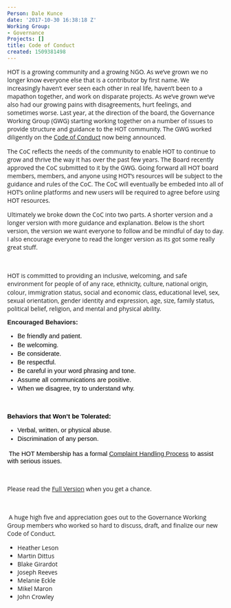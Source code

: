 ```yaml
---
Person: Dale Kunce
date: '2017-10-30 16:38:18 Z'
Working Group:
- Governance
Projects: []
title: Code of Conduct
created: 1509381498
---
```

<p style="font-family: 'Open Sans', Arial, sans-serif; font-size: 14px; font-style: normal; font-variant-caps: normal;">HOT is a growing community and a growing NGO. As we’ve grown we no longer know everyone else that is a contributor by first name. We increasingly haven’t ever seen each other in real life, haven’t been to a mapathon together, and work on disparate projects. As we’ve grown we’ve also had our growing pains with disagreements, hurt feelings, and sometimes worse. Last year, at the direction of the board, the Governance Working Group (GWG) starting working together on a number of issues to provide structure and guidance to the HOT community. The GWG worked diligently on the&nbsp;<a href="https://www.hotosm.org/hot_code_of_conduct">Code of Conduct</a>&nbsp;now being announced.</p><p style="font-family: 'Open Sans', Arial, sans-serif; font-size: 14px; font-style: normal; font-variant-caps: normal;">The CoC reflects the needs of the community to enable HOT to continue to grow and thrive the way it has over the past few years. The Board recently approved the CoC submitted to it by the GWG. Going forward all HOT board members, members, and anyone using HOT’s resources will be subject to the guidance and rules of the CoC. The CoC will eventually be embeded into all of HOT’s online platforms and new users will be required to agree before using HOT resources.</p><p style="font-family: 'Open Sans', Arial, sans-serif; font-size: 14px; font-style: normal; font-variant-caps: normal;">Ultimately we broke down the CoC into two parts. A shorter version and a longer version with more guidance and explanation. Below is the short version, the version we want everyone to follow and be mindful of day to day. I also encourage everyone to read the longer version as its got some really great stuff.</p><p style="font-family: 'Open Sans', Arial, sans-serif; font-size: 14px; font-style: normal; font-variant-caps: normal;">&nbsp;</p><p style="line-height: 1.38; margin-top: 0pt; margin-bottom: 0pt;" dir="ltr"><span style="font-family: 'Open Sans', Arial, sans-serif; font-size: 14px; font-style: normal; font-variant-caps: normal;">HOT is committed to providing an inclusive, welcoming, and safe environment for people of&nbsp;</span><span style="font-family: 'Open Sans', Arial, sans-serif; font-size: 14px; font-style: normal; font-variant-caps: normal;">of any race, ethnicity, culture, national origin, colour, immigration status, social and economic class, educational level, sex, sexual orientation, gender identity and expression, age, size, family status, political belief, religion, and mental and physical ability</span><span style="font-family: 'Open Sans', Arial, sans-serif; font-size: 14px; font-style: normal; font-variant-caps: normal;">.</span></p><p style="font-family: 'Open Sans', Arial, sans-serif; font-size: 14px; font-style: normal; font-variant-caps: normal;"><span style="background-color: transparent; font-family: Arial; font-size: 11pt; font-weight: bold; white-space: pre-wrap;">Encouraged Behaviors: </span></p><ul style="margin-top: 0pt; margin-bottom: 0pt;"><li style="list-style-type: disc; font-size: 11pt; font-family: Arial; color: #000000; background-color: transparent; font-weight: 400; font-style: normal; font-variant: normal; text-decoration: none; vertical-align: baseline;" dir="ltr"><p style="line-height: 1.38; margin-top: 0pt; margin-bottom: 0pt;" dir="ltr"><span style="font-size: 11pt; font-family: Arial; color: #000000; background-color: transparent; font-weight: 400; font-style: normal; font-variant: normal; text-decoration: none; vertical-align: baseline; white-space: pre-wrap;">Be friendly and patient.</span></p></li><li style="list-style-type: disc; font-size: 11pt; font-family: Arial; color: #000000; background-color: transparent; font-weight: 400; font-style: normal; font-variant: normal; text-decoration: none; vertical-align: baseline;" dir="ltr"><p style="line-height: 1.38; margin-top: 0pt; margin-bottom: 0pt;" dir="ltr"><span style="font-size: 11pt; font-family: Arial; color: #000000; background-color: transparent; font-weight: 400; font-style: normal; font-variant: normal; text-decoration: none; vertical-align: baseline; white-space: pre-wrap;">Be welcoming.</span></p></li><li style="list-style-type: disc; font-size: 11pt; font-family: Arial; color: #000000; background-color: transparent; font-weight: 400; font-style: normal; font-variant: normal; text-decoration: none; vertical-align: baseline;" dir="ltr"><p style="line-height: 1.38; margin-top: 0pt; margin-bottom: 0pt;" dir="ltr"><span style="font-size: 11pt; font-family: Arial; color: #000000; background-color: transparent; font-weight: 400; font-style: normal; font-variant: normal; text-decoration: none; vertical-align: baseline; white-space: pre-wrap;">Be considerate.</span></p></li><li style="list-style-type: disc; font-size: 11pt; font-family: Arial; color: #000000; background-color: transparent; font-weight: 400; font-style: normal; font-variant: normal; text-decoration: none; vertical-align: baseline;" dir="ltr"><p style="line-height: 1.38; margin-top: 0pt; margin-bottom: 0pt;" dir="ltr"><span style="font-size: 11pt; font-family: Arial; color: #000000; background-color: transparent; font-weight: 400; font-style: normal; font-variant: normal; text-decoration: none; vertical-align: baseline; white-space: pre-wrap;">Be respectful. </span></p></li><li style="list-style-type: disc; font-size: 11pt; font-family: Arial; color: #000000; background-color: transparent; font-weight: 400; font-style: normal; font-variant: normal; text-decoration: none; vertical-align: baseline;" dir="ltr"><p style="line-height: 1.38; margin-top: 0pt; margin-bottom: 0pt;" dir="ltr"><span style="font-size: 11pt; font-family: Arial; color: #000000; background-color: transparent; font-weight: 400; font-style: normal; font-variant: normal; text-decoration: none; vertical-align: baseline; white-space: pre-wrap;">Be careful in your word phrasing and tone.</span></p></li><li style="list-style-type: disc; font-size: 11pt; font-family: Arial; color: #000000; background-color: transparent; font-weight: 400; font-style: normal; font-variant: normal; text-decoration: none; vertical-align: baseline;" dir="ltr"><p style="line-height: 1.38; margin-top: 0pt; margin-bottom: 0pt;" dir="ltr"><span style="font-size: 11pt; font-family: Arial; color: #000000; background-color: transparent; font-weight: 400; font-style: normal; font-variant: normal; text-decoration: none; vertical-align: baseline; white-space: pre-wrap;">Assume all communications are positive.</span></p></li><li style="list-style-type: disc; font-size: 11pt; font-family: Arial; color: #000000; background-color: transparent; font-weight: 400; font-style: normal; font-variant: normal; text-decoration: none; vertical-align: baseline;" dir="ltr"><p style="line-height: 1.38; margin-top: 0pt; margin-bottom: 0pt;" dir="ltr"><span style="font-size: 11pt; font-family: Arial; color: #000000; background-color: transparent; font-weight: 400; font-style: normal; font-variant: normal; text-decoration: none; vertical-align: baseline; white-space: pre-wrap;">When we disagree, try to understand why.</span></p></li></ul><p style="font-family: 'Open Sans', Arial, sans-serif; font-size: 14px; font-style: normal; font-variant-caps: normal;"><span>&nbsp;</span></p><p style="font-family: 'Open Sans', Arial, sans-serif; font-size: 14px; font-style: normal; font-variant-caps: normal;"><span style="font-size: 11pt; font-family: Arial; color: #000000; background-color: transparent; font-weight: bold; font-style: normal; font-variant: normal; text-decoration: none; vertical-align: baseline; white-space: pre-wrap;">Behaviors that Won’t be Tolerated:</span></p><ul style="margin-top: 0pt; margin-bottom: 0pt;"><li style="list-style-type: disc; font-size: 11pt; font-family: Arial; color: #000000; background-color: transparent; font-weight: 400; font-style: normal; font-variant: normal; text-decoration: none; vertical-align: baseline;" dir="ltr"><p style="line-height: 1.38; margin-top: 0pt; margin-bottom: 0pt;" dir="ltr"><span style="font-size: 11pt; font-family: Arial; color: #000000; background-color: transparent; font-weight: 400; font-style: normal; font-variant: normal; text-decoration: none; vertical-align: baseline; white-space: pre-wrap;">Verbal, written, or physical abuse. </span></p></li><li style="list-style-type: disc; font-size: 11pt; font-family: Arial; color: #000000; background-color: transparent; font-weight: 400; font-style: normal; font-variant: normal; text-decoration: none; vertical-align: baseline;" dir="ltr"><p style="line-height: 1.38; margin-top: 0pt; margin-bottom: 0pt;" dir="ltr"><span style="font-size: 11pt; font-family: Arial; color: #000000; background-color: transparent; font-weight: 400; font-style: normal; font-variant: normal; text-decoration: none; vertical-align: baseline; white-space: pre-wrap;">Discrimination of any person.</span></p></li></ul><p style="font-family: 'Open Sans', Arial, sans-serif; font-size: 14px; font-style: normal; font-variant-caps: normal;"><span>&nbsp;</span><span style="font-size: 11pt; font-family: Arial; color: #000000; background-color: transparent; font-weight: 400; font-style: normal; font-variant: normal; text-decoration: none; vertical-align: baseline; white-space: pre-wrap;">The HOT Membership has a formal <a href="https://www.hotosm.org/hot_code_of_conduct#complainthandling" target="_self">Complaint Handling Process</a></span><span style="font-size: 11pt; font-family: Arial; color: #000000; background-color: transparent; font-weight: 400; font-style: normal; font-variant: normal; text-decoration: none; vertical-align: baseline; white-space: pre-wrap;"> to assist with serious issues.</span></p><p style="font-family: 'Open Sans', Arial, sans-serif; font-size: 14px; font-style: normal; font-variant-caps: normal;">&nbsp;</p><p style="font-family: 'Open Sans', Arial, sans-serif; font-size: 14px; font-style: normal; font-variant-caps: normal;">Please read the <a href="https://www.hotosm.org/hot_code_of_conduct#fullversion" target="_self">Full Version</a> when you get a chance.</p><p style="font-family: 'Open Sans', Arial, sans-serif; font-size: 14px; font-style: normal; font-variant-caps: normal;">&nbsp;</p><p style="font-family: 'Open Sans', Arial, sans-serif; font-size: 14px; font-style: normal; font-variant-caps: normal;">&nbsp;A huge high five and appreciation goes out to the Governance Working Group members who worked so hard to discuss, draft, and finalize our new Code of Conduct.</p><ul style="font-family: 'Open Sans', Arial, sans-serif; font-size: 14px; font-style: normal; font-variant-caps: normal;"><li>Heather Leson</li><li>Martin Dittus</li><li>Blake Girardot</li><li>Joseph Reeves</li><li>Melanie Eckle</li><li>Mikel Maron</li><li>John Crowley</li></ul>
